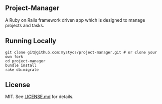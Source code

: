 ## Project-Manager

A Ruby on Rails framework driven app which is designed to manage projects and tasks.

## Running Locally

```  
git clone git@github.com:mystycs/project-manager.git # or clone your own fork
cd project-manager
bundle install
rake db:migrate
```

## License

MIT. See [LICENSE.md](https://github.com/mystycs/project-manager/blob/master/LICENSE.md) for details.
